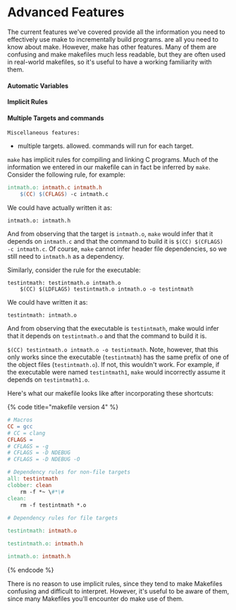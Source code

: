 # Advanced Features

The current features we've covered provide all the information you need to effectively use make to incrementally build programs. are all you need to know about make. However, make has other features. Many of them are confusing and make makefiles much less readable, but they are often used in real-world makefiles, so it's useful to have a working familiarity with them.&#x20;

#### Automatic Variables

















#### Implicit Rules















#### Multiple Targets and commands



`Miscellaneous features:`

* multiple targets. allowed. commands will run for each target.

`make` has implicit rules for compiling and linking C programs. Much of the information we entered in our makefile can in fact be inferred by `make`. Consider the following rule, for example:

```makefile
intmath.o: intmath.c intmath.h
    $(CC) $(CFLAGS) -c intmath.c
```

We could have actually written it as:

```
intmath.o: intmath.h
```

And from observing that the target is `intmath.o`, `make` would infer that it depends on `intmath.c` and that the command to build it is `$(CC) $(CFLAGS) -c intmath.c`. Of course, `make` cannot infer header file dependencies, so we still need to `intmath.h` as a dependency.&#x20;

Similarly, consider the rule for the executable:

```
testintmath: testintmath.o intmath.o
    $(CC) $(LDFLAGS) testintmath.o intmath.o -o testintmath
```

We could have written it as:

```
testintmath: intmath.o
```

And from observing that the executable is `testintmath`, make would infer that it depends on `testintmath.o` and that the command to build it is.



&#x20;`$(CC) testintmath.o intmath.o -o testintmath`. Note, however, that this only works since the executable (`testintmath`)  has the same prefix of one of the object files (`testintmath.o`). If not, this wouldn't work. For example, if the executable were named `testintmath1`, `make` would incorrectly assume it depends on `testintmath1.o`.

Here's what our makefile looks like after incorporating these shortcuts:

{% code title="makefile version 4" %}
```makefile
# Macros
CC = gcc
# CC = clang
CFLAGS =
# CFLAGS = -g
# CFLAGS = -D NDEBUG
# CFLAGS = -D NDEBUG -O

# Dependency rules for non-file targets
all: testintmath
clobber: clean
    rm -f *~ \#*\#
clean:
    rm -f testintmath *.o
    
# Dependency rules for file targets

testintmath: intmath.o

testintmath.o: intmath.h

intmath.o: intmath.h
```
{% endcode %}

There is no reason to use implicit rules, since they tend to make Makefiles confusing and difficult to interpret. However, it's useful to be aware of them, since many Makefiles you'll encounter do make use of them.&#x20;
